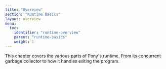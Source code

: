 ```yaml
---
title: "Overview"
section: "Runtime Basics"
layout: overview
menu:
  toc:
    identifier: "runtime-overview"
    parent: "runtime-basics"
    weight: 1
---
```


This chapter covers the various parts of Pony's runtime. From its concurrent garbage collector to how it handles exiting the program.
